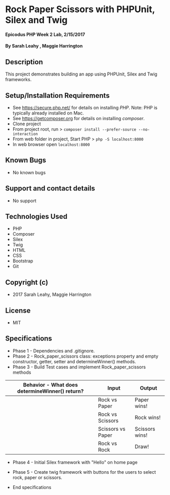 # Rock Paper Scissors with PHPUnit, Silex and Twig

#### Epicodus PHP Week 2 Lab, 2/15/2017

#### By Sarah Leahy , Maggie Harrington

## Description

This project demonstrates building an app using PHPUnit, Silex and Twig frameworks.

## Setup/Installation Requirements
* See https://secure.php.net/ for details on installing _PHP_.  Note: PHP is typically already installed on Mac.
* See https://getcomposer.org for details on installing _composer_.
* Clone project
* From project root, run > `composer install --prefer-source --no-interaction`
* From web folder in project, Start PHP > `php -S localhost:8000`
* In web browser open `localhost:8000`

## Known Bugs
* No known bugs

## Support and contact details
* No support

## Technologies Used
* PHP
* Composer
* Silex
* Twig
* HTML
* CSS
* Bootstrap
* Git

## Copyright (c)
* 2017 Sarah Leahy, Maggie Harrington

## License
* MIT

## Specifications
* Phase 1 - Dependencies and .gitignore.
* Phase 2 - Rock_paper_scissors class: exceptions property and empty constructor, getter, setter and determineWinner() methods.
* Phase 3 - Build Test cases and implement Rock_paper_scissors methods

| Behavior - What does determineWinner() return? | Input    | Output     |
|---------------------------------------------------|----------|------------|
|                                                   | Rock vs Paper   | Paper wins! |
|                                                   | Rock vs Scissors     | Rock wins!  |
|                                                   | Scissors vs Paper    | Scissors wins!  |
|                                                   | Rock vs Rock    | Draw! |

* Phase 4 - Initial Silex framework with "Hello" on home page
* Phase 5 - Create twig framework with buttons for the users to select rock, paper or scissors.

* End specifications
